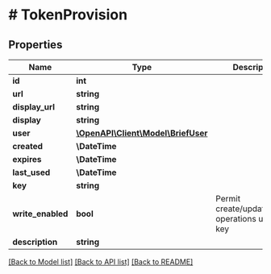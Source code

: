# # TokenProvision

## Properties

Name | Type | Description | Notes
------------ | ------------- | ------------- | -------------
**id** | **int** |  | [readonly]
**url** | **string** |  | [readonly]
**display_url** | **string** |  | [readonly]
**display** | **string** |  | [readonly]
**user** | [**\OpenAPI\Client\Model\BriefUser**](BriefUser.md) |  | [readonly]
**created** | **\DateTime** |  | [readonly]
**expires** | **\DateTime** |  | [optional]
**last_used** | **\DateTime** |  | [readonly]
**key** | **string** |  | [readonly]
**write_enabled** | **bool** | Permit create/update/delete operations using this key | [optional]
**description** | **string** |  | [optional]

[[Back to Model list]](../../README.md#models) [[Back to API list]](../../README.md#endpoints) [[Back to README]](../../README.md)
